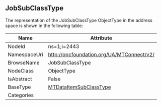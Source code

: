 <!-- objecttype -->
## JobSubClassType
  
<!-- end of text -->
The representation of the JobSubClassType ObjectType in the address space is shown in the following table:  

|Name|Attribute|
|---|---|
|NodeId|ns=1;i=2443|
|NamespaceUri|http://opcfoundation.org/UA/MTConnect/v2/|
|BrowseName|JobSubClassType|
|NodeClass|ObjectType|
|IsAbstract|False|
|BaseType|[MTDataItemSubClassType](../../ObjectTypes/MTDataItemSubClassType/readme.md)|
|Categories||

